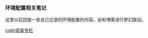 ### 环境配置相关笔记

这里以后回放一些自己记录的环境配置的内容。会和博客进行梦幻联动。

[csdn安装专栏](https://blog.csdn.net/weixin_42763696/category_9881124.html)